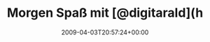 ---
retweeted: false
source: <a href="http://twitter.com" rel="nofollow">Twitter Web Client</a>
entities:
  hashtags: []
  symbols: []
  user_mentions:
  - name: Harald Kirschner
    screen_name: digitarald
    indices:
    - '16'
    - '27'
    id_str: '14524462'
    id: '14524462'
  urls: []
display_text_range:
- '0'
- '46'
favorite_count: '0'
id_str: '1447733409'
truncated: false
retweet_count: '0'
id: '1447733409'
created_at: Fri Apr 03 20:57:24 +0000 2009
favorited: false
full_text: 'Morgen Spaß mit [@digitarald](https://twitter.com/digitarald): http://is.gd/qB34'
lang: de
tags:
- pesos:twitter
date: '2009-04-03T20:57:24+00:00'
src: https://twitter.com/bascht/status/1447733409
original_url: https://twitter.com/bascht/status/1447733409
type: twitter_tweet
text: 'Morgen Spaß mit [@digitarald](https://twitter.com/digitarald): http://is.gd/qB34'
title: Morgen Spaß mit [@digitarald](h

---